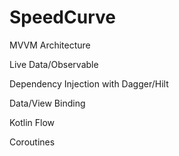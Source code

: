 # SpeedCurve

MVVM Architecture

Live Data/Observable

Dependency Injection with Dagger/Hilt

Data/View Binding

Kotlin Flow

Coroutines
